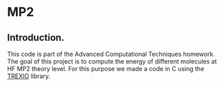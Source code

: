 # MP2
## Introduction.
This code is part of the Advanced Computational Techniques homework. The goal of this project is to compute the energy of different molecules at HF MP2 theory level. For this purpose we made a code in C using the [TREXIO](https://trex-coe.eu/trex-quantum-chemistry-codes/trexio) library. 
